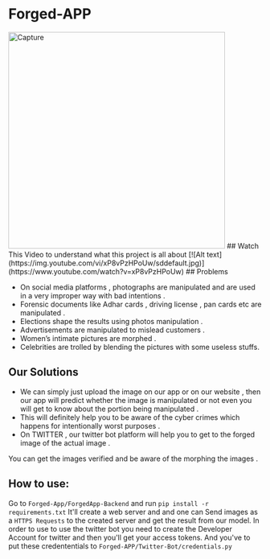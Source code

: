 # Forged-APP
<img width="431" alt="Capture" src="https://user-images.githubusercontent.com/43638955/113031197-05a47b00-91ac-11eb-854a-3b7473807bc6.PNG">
## Watch This Video to understand what this project is all about
[![Alt text](https://img.youtube.com/vi/xP8vPzHPoUw/sddefault.jpg)](https://www.youtube.com/watch?v=xP8vPzHPoUw)
## Problems 

* On social media platforms ,  photographs are manipulated and are used in a very improper way with bad intentions . 
* Forensic documents like Adhar cards , driving license , pan cards etc are manipulated . 
* Elections shape the results using photos manipulation .
* Advertisements are manipulated to mislead customers . 
* Women’s intimate pictures are morphed . 
* Celebrities are trolled by blending the pictures with some useless stuffs.

## Our Solutions

* We can simply just upload the image on our app or on our website , then our app will predict whether the image is manipulated or not even you will get to know about the portion being manipulated . 
* This will definitely help you to be aware of the  cyber crimes which happens for intentionally worst purposes . 
* On TWITTER , our twitter bot  platform will help you to get to the forged image of the actual image .

You can get the images verified and be aware of the morphing the images .  

## How to use:
Go to ```Forged-App/ForgedApp-Backend``` and run ```pip install -r requirements.txt```
It'll create a web server and and one can Send images as a ```HTTPS Requests``` to the created server and get the result from our model.
In order to use to use the twitter bot you need to create the Developer Account for twitter and then you'll get your access tokens. And you've to put these credententials to ```Forged-APP/Twitter-Bot/credentials.py```
